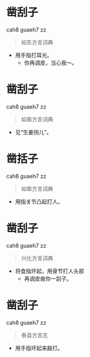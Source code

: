 # 凿刮子
cah8 guaeh7 zz
> 如东方言词典
- 用手指打耳光。
  - 你再调皮，当心我～。

# 凿刮子
cah8 guaeh7 zz
> 如皋方言词典
- 见“生姜拐儿”。

# 凿括子
cah8 guaeh7 zz
> 如皋方言词典
- 用指关节凸起打人。

# 凿刮子
cah8 guaeh7 zz
> 兴化方言词典
- 将食指环起，用骨节打人头部
  - 再调皮凿你一刮子。

# 凿刮子
cah8 guaeh7 zz
> 泰县方言志
- 用手指环起来敲打。
